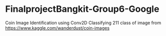 # FinalprojectBangkit-Group6-Google
Coin Image Identification using Conv2D
Classifying 211 class of image from https://www.kaggle.com/wanderdust/coin-images
